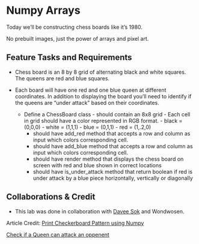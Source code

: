 # Numpy Arrays
<!-- Short summary or background information -->
Today we’ll be constructing chess boards like it’s 1980.

No prebuilt images, just the power of arrays and pixel art.

## Feature Tasks and Requirements
<!-- Description of the challenge -->
- Chess board is an 8 by 8 grid of alternating black and white squares. The queens are red and blue squares.

- Each board will have one red and one blue queen at different coordinates. In addition to displaying the board you’ll need to identify if the queens are “under attack” based on their coordinates.

  - Define a ChessBoard class - should contain an 8x8 grid - Each cell in grid should have a color represented in RGB format. - black = (0,0,0) - white = (1,1,1) - blue = (0,1,1) - red = (1,.2,0)
    - should have add_red method that accepts a row and column as input which colors corresponding cell.
    - should have add_blue method that accepts a row and column as input which colors corresponding cell.
    - should have render method that displays the chess board on screen with red and blue shown in correct locations
    - should have is_under_attack method that return boolean if red is under attack by a blue piece horizontally, vertically or diagonally

## Collaborations & Credit
<!-- What approach did you take? Why? What is the Big O space/time for this approach? -->
- This lab was done in collaboration with [Davee Sok](https://github.com/daveeS987) and Wondwosen.

Article Credit:
[Print Checkerboard Pattern using Numpy](https://www.geeksforgeeks.org/python-program-print-checkerboard-pattern-nxn-using-numpy/)

[Check if a Queen can attack an oppenent](https://www.geeksforgeeks.org/check-if-a-queen-can-attack-a-given-cell-on-chessboard/)
